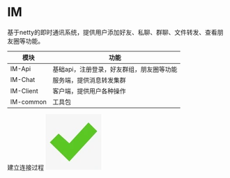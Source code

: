 # IM

基于netty的即时通讯系统，提供用户添加好友、私聊、群聊、文件转发、查看朋友圈等功能。


| 模块      | 功能                                      |
| --------- | ----------------------------------------- |
| IM-Api    | 基础api，注册登录，好友群组，朋友圈等功能 |
| IM-Chat   | 服务端，提供消息转发集群                  |
| IM-Client | 客户端，提供用户各种操作                  |
| IM-common | 工具包                                    |


建立连接过程
![image](https://github.com/julyAndSunday/IM/blob/master/readme_image/a.jpg)


